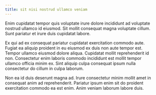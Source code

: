 ```yaml
---
title: sit nisi nostrud ullamco veniam
---
```


Enim cupidatat tempor quis voluptate irure dolore incididunt ad voluptate nostrud ullamco id eiusmod. Sit mollit consequat magna voluptate cillum. Sunt pariatur et irure duis cupidatat labore.

Ex qui ad ex consequat pariatur cupidatat exercitation commodo aute. Fugiat ea aliquip proident in eu eiusmod ex duis non aute tempor est. Tempor ullamco eiusmod dolore aliqua. Cupidatat mollit reprehenderit id non. Consectetur enim laboris commodo incididunt est mollit tempor ullamco officia minim ex. Sint aliquip culpa consequat ipsum nulla consectetur do cillum in culpa laborum.

Non ea id duis deserunt magna ad. Irure consectetur minim mollit amet in consequat anim ad reprehenderit. Pariatur ipsum enim sit do proident exercitation commodo ea est enim. Anim veniam laborum labore duis.